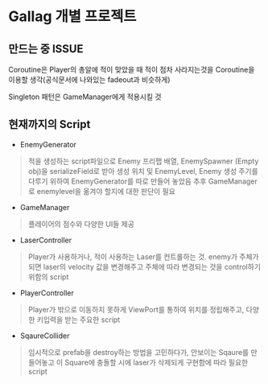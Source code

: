 # Gallag 개별 프로젝트

## 만드는 중 ISSUE
Coroutine은 Player의 총알에 적이 맞았을 때 적이 점차 사라지는것을 Coroutine을 이용할 생각(공식문서에 나와있는 fadeout과 비슷하게)  

Singleton 패턴은 GameManager에게 적용시킬 것

## 현재까지의 Script

- EnemyGenerator
> 적을 생성하는 script파일으로 Enemy 프리팹 배열, EnemySpawner (Empty obj)을 serializeField로 받아 생성 위치 및 EnemyLevel, Enemy 생성 주기를 다루기 위하여 EnemyGenerator를 따로 만들어 놓았음
추후 GameManager로 enemylevel을 옮겨야 할지에 대한 판단이 필요

- GameManager
> 플레이어의 점수와 다양한 UI들 제공 

- LaserController
> Player가 사용하거나, 적이 사용하는 Laser를 컨트롤하는 것. enemy가 주체가 되면 laser의 velocity 값을 변경해주고 주체에 따라 변경되는 것을 control하기 위함의 script

- PlayerController
> Player가 밖으로 이동하지 못하게 ViewPort를 통하여 위치를 정립해주고, 다양한 키입력을 받는 주요한 script

- SqaureCollider
> 임시적으로 prefab을 destroy하는 방법을 고민하다가, 안보이는 Sqaure를 만들어놓고 이 Square에 충돌할 시에 laser가 삭제되게 구현함에 따라 필요한 script
